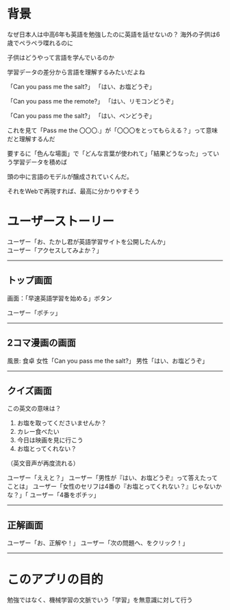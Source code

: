 # 背景

なぜ日本人は中高6年も英語を勉強したのに英語を話せないの？
海外の子供は6歳でペラペラ喋れるのに

子供はどうやって言語を学んでいるのか

学習データの差分から言語を理解するみたいだよね

「Can you pass me the salt?」
「はい、お塩どうぞ」

「Can you pass me the remote?」
「はい、リモコンどうぞ」

「Can you pass me the salt?」
「はい、ペンどうぞ」

これを見て「Pass me the 〇〇〇.」が「〇〇〇をとってもらえる？」って意味だと理解するんだ

要するに「色んな場面」で「どんな言葉が使われて」「結果どうなった」っていう学習データを積めば

頭の中に言語のモデルが醸成されていくんだ。

それをWebで再現すれば、最高に分かりやすそう

# ユーザーストーリー

ユーザー「お、たかし君が英語学習サイトを公開したんか」  
ユーザー「アクセスしてみよか？」

---

## トップ画面

画面：「早速英語学習を始める」ボタン

ユーザー「ポチッ」

---

## 2コマ漫画の画面

風景: 食卓
女性「Can you pass me the salt?」
男性「はい、お塩どうぞ」

---

## クイズ画面

この英文の意味は？

1. お塩を取ってくださいませんか？
2. カレー食べたい
3. 今日は映画を見に行こう
4. お塩とってくれない？

（英文音声が再度流れる）

ユーザー「ええと？」
ユーザー「男性が『はい、お塩どうぞ』って答えたってことは」
ユーザー「女性のセリフは4番の『お塩とってくれない？』じゃないかな？」「
ユーザー「4番をポチッ」

---

## 正解画面

ユーザー「お、正解や！」
ユーザー「次の問題へ、をクリック！」

---

# このアプリの目的

勉強ではなく、機械学習の文脈でいう「学習」を無意識に対して行う
